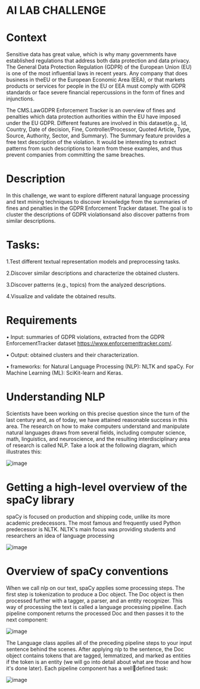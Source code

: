 # AI LAB CHALLENGE

# Context
Sensitive data has great value, which is why many governments have established regulations that address both data protection and data privacy. The General Data Protection Regulation (GDPR) of the European Union (EU) is one of the most influential laws in recent years. Any company that does business in theEU or the European Economic Area (EEA), or that markets products or services for people in the EU or EEA must  comply  with  GDPR  standards  or  face  severe  financial  repercussions  in  the  form  of  fines  and injunctions.

The  CMS.LawGDPR  Enforcement  Tracker  is  an  overview  of  fines  and  penalties  which  data  protection authorities within the EU have imposed under the EU GDPR. Different features are involved in this dataset(e.g., Id,  Country, Date  of decision,  Fine,  Controller/Processor, Quoted  Article,  Type,  Source,  Authority, Sector, and Summary). The Summary feature provides a free text description of the violation. It would be interesting  to  extract  patterns  from  such  descriptions  to  learn  from  these  examples,  and  thus  prevent companies from committing the same breaches.

# Description
In this challenge, we want to explore different natural language processing and text mining techniques to discover knowledge from the summaries of fines and penalties in the GDPR Enforcement Tracker dataset. The  goal  is  to cluster  the  descriptions  of GDPR  violationsand  also  discover  patterns  from  similar descriptions. 

# Tasks:

1.Test different textual representation models and preprocessing tasks.

2.Discover similar descriptions and characterize the obtained clusters.

3.Discover patterns (e.g., topics) from the analyzed descriptions.

4.Visualize and validate the obtained results.


# Requirements
• Input: summaries  of  GDPR  violations,  extracted  from  the GDPR  EnforcementTracker  dataset https://www.enforcementtracker.com/.

• Output: obtained clusters and their characterization.

• frameworks: for Natural Language Processing (NLP): NLTK and spaCy. For Machine Learning (ML): SciKit-learn and Keras.




# Understanding NLP
Scientists have been working on this precise question since the turn of the last century and,
as of today, we have attained reasonable success in this area. The research on how to make
computers understand and manipulate natural languages draws from several fields,
including computer science, math, linguistics, and neuroscience, and the resulting
interdisciplinary area of research is called NLP. Take a look at the following diagram,
which illustrates this:

![image](https://user-images.githubusercontent.com/26960395/136666505-7b85b1ab-b706-453e-af31-422c894a6f7c.png)

 
# Getting a high-level overview of the spaCy library
spaCy is focused on production and shipping code, unlike its more academic 
predecessors. The most famous and frequently used Python predecessor is NLTK. NLTK's 
main focus was providing students and researchers an idea of language processing


![image](https://user-images.githubusercontent.com/26960395/136666641-34fa009b-efdc-40fe-bbc9-558af49834b1.png)


# Overview of spaCy conventions
When we call nlp on our text, spaCy applies some processing steps. The first step is 
tokenization to produce a Doc object. The Doc object is then processed further with a 
tagger, a parser, and an entity recognizer. This way of processing the text is called a 
language processing pipeline. Each pipeline component returns the processed Doc and 
then passes it to the next component:


![image](https://user-images.githubusercontent.com/26960395/136666795-9aa24dce-d81c-4a39-9768-72bc7dcb7c9c.png)


The Language class applies all of the preceding pipeline steps to your input sentence 
behind the scenes. After applying nlp to the sentence, the Doc object contains tokens that 
are tagged, lemmatized, and marked as entities if the token is an entity (we will go into 
detail about what are those and how it's done later). Each pipeline component has a welldefined task:


![image](https://user-images.githubusercontent.com/26960395/136666826-6f8f12fb-9007-4536-9256-03d431a701c2.png)

